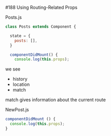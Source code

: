 #188 Using Routing-Related Props

Posts.js

```js
class Posts extends Component {

  state = {
    posts: [],
  }

  componentDidMount() {
    console.log(this.props);
```

we see
- history
- location
- match

match gives information about the current route

NewPost.js

```js
componentDidMount () {
  console.log(this.props);
}
```




